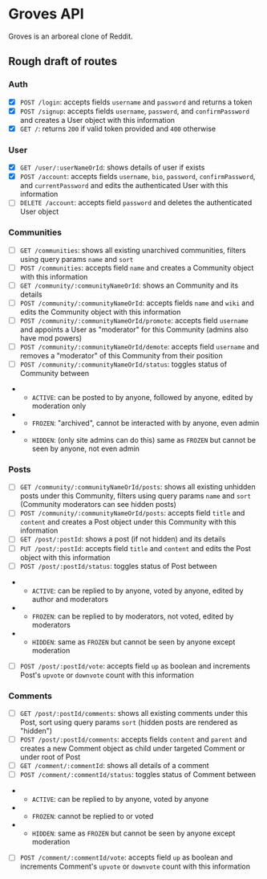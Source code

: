 # Groves API
Groves is an arboreal clone of Reddit.

## Rough draft of routes
### Auth
- [x] `POST /login`: accepts fields `username` and `password` and returns a token
- [x] `POST /signup`: accepts fields `username`, `password`, and `confirmPassword` and creates a User object with this information
- [x] `GET /`: returns `200` if valid token provided and `400` otherwise
### User
- [x] `GET /user/:userNameOrId`: shows details of user if exists
- [x] `POST /account`: accepts fields `username`, `bio`, `password`, `confirmPassword`, and `currentPassword` and edits the authenticated User with this information
- [ ] `DELETE /account`: accepts field `password` and deletes the authenticated User object
### Communities
- [ ] `GET /communities`: shows all existing unarchived communities, filters using query params `name` and `sort`
- [ ] `POST /communities`: accepts field `name` and creates a Community object with this information
- [ ] `GET /community/:communityNameOrId`: shows an Community and its details
- [ ] `POST /community/:communityNameOrId`: accepts fields `name` and `wiki` and edits the Community object with this information
- [ ] `POST /community/:communityNameOrId/promote`: accepts field `username` and appoints a User as "moderator" for this Community (admins also have mod powers)
- [ ] `POST /community/:communityNameOrId/demote`: accepts field `username` and removes a "moderator" of this Community from their position
- [ ] `POST /community/:communityNameOrId/status`: toggles status of Community between
- - `ACTIVE`: can be posted to by anyone, followed by anyone, edited by moderation only
- - `FROZEN`: "archived", cannot be interacted with by anyone, even admin
- - `HIDDEN`: (only site admins can do this) same as `FROZEN` but cannot be seen by anyone, not even admin
### Posts
- [ ] `GET /community/:communityNameOrId/posts`: shows all existing unhidden posts under this Community, filters using query params `name` and `sort` (Community moderators can see hidden posts)
- [ ] `POST /community/:communityNameOrId/posts`: accepts field `title` and `content` and creates a Post object under this Community with this information
- [ ] `GET /post/:postId`: shows a post (if not hidden) and its details
- [ ] `PUT /post/:postId`: accepts field `title` and `content` and edits the Post object with this information
- [ ] `POST /post/:postId/status`: toggles status of Post between
- - `ACTIVE`: can be replied to by anyone, voted by anyone, edited by author and moderators
- - `FROZEN`: can be replied to by moderators, not voted, edited by moderators
- - `HIDDEN`: same as `FROZEN` but cannot be seen by anyone except moderation
- [ ] `POST /post/:postId/vote`: accepts field `up` as boolean and increments Post's `upvote` or `downvote` count with this information
### Comments
- [ ] `GET /post/:postId/comments`: shows all existing comments under this Post, sort using query params `sort` (hidden posts are rendered as "hidden")
- [ ] `POST /post/:postId/comments`: accepts fields `content` and `parent` and creates a new Comment object as child under targeted Comment or under root of Post
- [ ] `GET /comment/:commentId`: shows all details of a comment
- [ ] `POST /comment/:commentId/status`: toggles status of Comment between
- - `ACTIVE`: can be replied to by anyone, voted by anyone
- - `FROZEN`: cannot be replied to or voted
- - `HIDDEN`: same as `FROZEN` but cannot be seen by anyone except moderation
- [ ] `POST /comment/:commentId/vote`: accepts field `up` as boolean and increments Comment's `upvote` or `downvote` count with this information